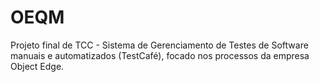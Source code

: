 # OEQM

Projeto final de TCC - Sistema de Gerenciamento de Testes de Software manuais e automatizados (TestCafé), focado nos processos da empresa Object Edge.
